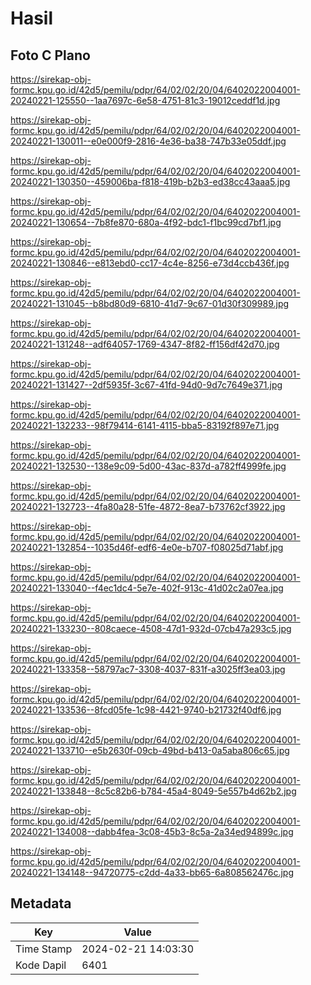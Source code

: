 # Hasil

## Foto C Plano

https://sirekap-obj-formc.kpu.go.id/42d5/pemilu/pdpr/64/02/02/20/04/6402022004001-20240221-125550--1aa7697c-6e58-4751-81c3-19012ceddf1d.jpg

https://sirekap-obj-formc.kpu.go.id/42d5/pemilu/pdpr/64/02/02/20/04/6402022004001-20240221-130011--e0e000f9-2816-4e36-ba38-747b33e05ddf.jpg

https://sirekap-obj-formc.kpu.go.id/42d5/pemilu/pdpr/64/02/02/20/04/6402022004001-20240221-130350--459006ba-f818-419b-b2b3-ed38cc43aaa5.jpg

https://sirekap-obj-formc.kpu.go.id/42d5/pemilu/pdpr/64/02/02/20/04/6402022004001-20240221-130654--7b8fe870-680a-4f92-bdc1-f1bc99cd7bf1.jpg

https://sirekap-obj-formc.kpu.go.id/42d5/pemilu/pdpr/64/02/02/20/04/6402022004001-20240221-130846--e813ebd0-cc17-4c4e-8256-e73d4ccb436f.jpg

https://sirekap-obj-formc.kpu.go.id/42d5/pemilu/pdpr/64/02/02/20/04/6402022004001-20240221-131045--b8bd80d9-6810-41d7-9c67-01d30f309989.jpg

https://sirekap-obj-formc.kpu.go.id/42d5/pemilu/pdpr/64/02/02/20/04/6402022004001-20240221-131248--adf64057-1769-4347-8f82-ff156df42d70.jpg

https://sirekap-obj-formc.kpu.go.id/42d5/pemilu/pdpr/64/02/02/20/04/6402022004001-20240221-131427--2df5935f-3c67-41fd-94d0-9d7c7649e371.jpg

https://sirekap-obj-formc.kpu.go.id/42d5/pemilu/pdpr/64/02/02/20/04/6402022004001-20240221-132233--98f79414-6141-4115-bba5-83192f897e71.jpg

https://sirekap-obj-formc.kpu.go.id/42d5/pemilu/pdpr/64/02/02/20/04/6402022004001-20240221-132530--138e9c09-5d00-43ac-837d-a782ff4999fe.jpg

https://sirekap-obj-formc.kpu.go.id/42d5/pemilu/pdpr/64/02/02/20/04/6402022004001-20240221-132723--4fa80a28-51fe-4872-8ea7-b73762cf3922.jpg

https://sirekap-obj-formc.kpu.go.id/42d5/pemilu/pdpr/64/02/02/20/04/6402022004001-20240221-132854--1035d46f-edf6-4e0e-b707-f08025d71abf.jpg

https://sirekap-obj-formc.kpu.go.id/42d5/pemilu/pdpr/64/02/02/20/04/6402022004001-20240221-133040--f4ec1dc4-5e7e-402f-913c-41d02c2a07ea.jpg

https://sirekap-obj-formc.kpu.go.id/42d5/pemilu/pdpr/64/02/02/20/04/6402022004001-20240221-133230--808caece-4508-47d1-932d-07cb47a293c5.jpg

https://sirekap-obj-formc.kpu.go.id/42d5/pemilu/pdpr/64/02/02/20/04/6402022004001-20240221-133358--58797ac7-3308-4037-831f-a3025ff3ea03.jpg

https://sirekap-obj-formc.kpu.go.id/42d5/pemilu/pdpr/64/02/02/20/04/6402022004001-20240221-133536--8fcd05fe-1c98-4421-9740-b21732f40df6.jpg

https://sirekap-obj-formc.kpu.go.id/42d5/pemilu/pdpr/64/02/02/20/04/6402022004001-20240221-133710--e5b2630f-09cb-49bd-b413-0a5aba806c65.jpg

https://sirekap-obj-formc.kpu.go.id/42d5/pemilu/pdpr/64/02/02/20/04/6402022004001-20240221-133848--8c5c82b6-b784-45a4-8049-5e557b4d62b2.jpg

https://sirekap-obj-formc.kpu.go.id/42d5/pemilu/pdpr/64/02/02/20/04/6402022004001-20240221-134008--dabb4fea-3c08-45b3-8c5a-2a34ed94899c.jpg

https://sirekap-obj-formc.kpu.go.id/42d5/pemilu/pdpr/64/02/02/20/04/6402022004001-20240221-134148--94720775-c2dd-4a33-bb65-6a808562476c.jpg


## Metadata

| Key        | Value               |
| ---------- | ------------------- |
| Time Stamp | 2024-02-21 14:03:30 |
| Kode Dapil | 6401                |



